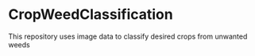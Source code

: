 # CropWeedClassification
This repository uses image data to classify desired crops from unwanted weeds
